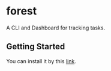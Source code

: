 # forest
A CLI and Dashboard for tracking tasks.

## Getting Started
You can install it by this [link](https://github.com/).
